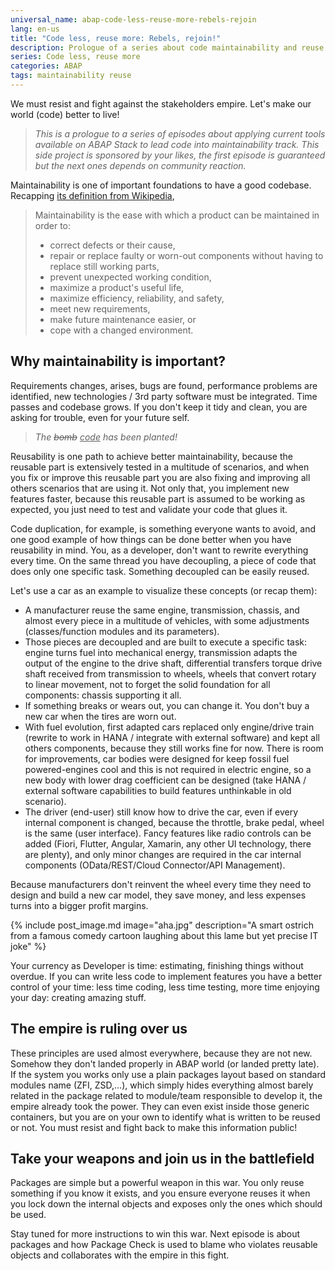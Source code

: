 ```yaml
---
universal_name: abap-code-less-reuse-more-rebels-rejoin
lang: en-us
title: "Code less, reuse more: Rebels, rejoin!"
description: Prologue of a series about code maintainability and reuse.
series: Code less, reuse more
categories: ABAP
tags: maintainability reuse
---
```


We must resist and fight against the stakeholders empire. Let's make our world (code) better to live!

>_This is a prologue to a series of episodes about applying current tools available on ABAP Stack to lead code into maintainability track. This side project is sponsored by your likes, the first episode is guaranteed but the next ones depends on community reaction._

Maintainability is one of important foundations to have a good codebase. Recapping [its definition from Wikipedia][maintainability],

> Maintainability is the ease with which a product can be maintained in order to:
> * correct defects or their cause,
> * repair or replace faulty or worn-out components without having to replace still working parts,
> * prevent unexpected working condition,
> * maximize a product's useful life,
> * maximize efficiency, reliability, and safety,
> * meet new requirements,
> * make future maintenance easier, or
> * cope with a changed environment.

## Why maintainability is important?

Requirements changes, arises, bugs are found, performance problems are identified, new technologies / 3rd party software must be integrated. Time passes and codebase grows. If you don't keep it tidy and clean, you are asking for trouble, even for your future self.

> _The <del>bomb</del> <ins>code</ins> has been planted!_

Reusability is one path to achieve better maintainability, because the reusable part is extensively tested in a multitude of scenarios, and when you fix or improve this reusable part you are also fixing and improving all others scenarios that are using it. Not only that, you implement new features faster, because this reusable part is assumed to be working as expected, you just need to test and validate your code that glues it.

Code duplication, for example, is something everyone wants to avoid, and one good example of how things can be done better when you have reusability in mind. You, as a developer, don't want to rewrite everything every time. On the same thread you have decoupling, a piece of code that does only one specific task. Something decoupled can be easily reused.

Let's use a car as an example to visualize these concepts (or recap them):

* A manufacturer reuse the same engine, transmission, chassis, and almost every piece in a multitude of vehicles, with some adjustments (classes/function modules and its parameters).
* Those pieces are decoupled and are built to execute a specific task: engine turns fuel into mechanical energy, transmission adapts the output of the engine to the drive shaft, differential transfers torque drive shaft received from transmission to wheels, wheels that convert rotary to linear movement, not to forget the solid foundation for all components: chassis supporting it all.
* If something breaks or wears out, you can change it. You don't buy a new car when the tires are worn out.
* With fuel evolution, first adapted cars replaced only engine/drive train (rewrite to work in HANA / integrate with external software) and kept all others components, because they still works fine for now. There is room for improvements, car bodies were designed for keep fossil fuel powered-engines cool and this is not required in electric engine, so a new body with lower drag coefficient can be designed (take HANA / external software capabilities to build features unthinkable in old scenario).
* The driver (end-user) still know how to drive the car, even if every internal component is changed, because the throttle, brake pedal, wheel is the same (user interface). Fancy features like radio controls can be added (Fiori, Flutter, Angular, Xamarin, any other UI technology, there are plenty), and only minor changes are required in the car internal components (OData/REST/Cloud Connector/API Management).

Because manufacturers don't reinvent the wheel every time they need to design and build a new car model, they save money, and less expenses turns into a bigger profit margins.

{% include post_image.md image="aha.jpg" description="A smart ostrich from a famous comedy cartoon laughing about this lame but yet precise IT joke" %}

Your currency as Developer is time: estimating, finishing things without overdue. If you can write less code to implement features you have a better control of your time: less time coding, less time testing, more time enjoying your day: creating amazing stuff.

## The empire is ruling over us

These principles are used almost everywhere, because they are not new. Somehow they don't landed properly in ABAP world (or landed pretty late). If the system you works only use a plain packages layout based on standard modules name (ZFI, ZSD,…), which simply hides everything almost barely related in the package related to module/team responsible to develop it, the empire already took the power. They can even exist inside those generic containers, but you are on your own to identify what is written to be reused or not. You must resist and fight back to make this information public!

## Take your weapons and join us in the battlefield

Packages are simple but a powerful weapon in this war. You only reuse something if you know it exists, and you ensure everyone reuses it when you lock down the internal objects and exposes only the ones which should be used.


Stay tuned for more instructions to win this war. Next episode is about packages and how Package Check is used to blame who violates reusable objects and collaborates with the empire in this fight.


[maintainability]: https://en.wikipedia.org/wiki/Maintainability